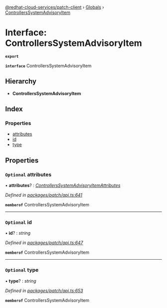 [@redhat-cloud-services/patch-client](../README.md) › [Globals](../globals.md) › [ControllersSystemAdvisoryItem](controllerssystemadvisoryitem.md)

# Interface: ControllersSystemAdvisoryItem

**`export`** 

**`interface`** ControllersSystemAdvisoryItem

## Hierarchy

* **ControllersSystemAdvisoryItem**

## Index

### Properties

* [attributes](controllerssystemadvisoryitem.md#optional-attributes)
* [id](controllerssystemadvisoryitem.md#optional-id)
* [type](controllerssystemadvisoryitem.md#optional-type)

## Properties

### `Optional` attributes

• **attributes**? : *[ControllersSystemAdvisoryItemAttributes](controllerssystemadvisoryitemattributes.md)*

*Defined in [packages/patch/api.ts:641](https://github.com/RedHatInsights/javascript-clients/blob/646862f/packages/patch/api.ts#L641)*

**`memberof`** ControllersSystemAdvisoryItem

___

### `Optional` id

• **id**? : *string*

*Defined in [packages/patch/api.ts:647](https://github.com/RedHatInsights/javascript-clients/blob/646862f/packages/patch/api.ts#L647)*

**`memberof`** ControllersSystemAdvisoryItem

___

### `Optional` type

• **type**? : *string*

*Defined in [packages/patch/api.ts:653](https://github.com/RedHatInsights/javascript-clients/blob/646862f/packages/patch/api.ts#L653)*

**`memberof`** ControllersSystemAdvisoryItem
